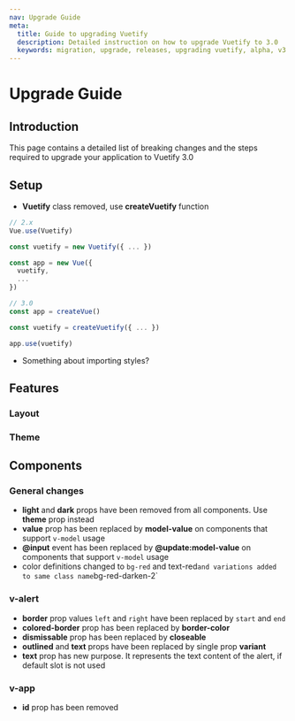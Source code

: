 ```yaml
---
nav: Upgrade Guide
meta:
  title: Guide to upgrading Vuetify
  description: Detailed instruction on how to upgrade Vuetify to 3.0
  keywords: migration, upgrade, releases, upgrading vuetify, alpha, v3
---
```


# Upgrade Guide

## Introduction

This page contains a detailed list of breaking changes and the steps required to upgrade your application to Vuetify 3.0

## Setup

- **Vuetify** class removed, use **createVuetify** function

```js
// 2.x
Vue.use(Vuetify)

const vuetify = new Vuetify({ ... })

const app = new Vue({
  vuetify,
  ...
})

```

```js
// 3.0
const app = createVue()

const vuetify = createVuetify({ ... })

app.use(vuetify)
```

- Something about importing styles?

## Features

### Layout

### Theme

## Components

### General changes

- **light** and **dark** props have been removed from all components. Use **theme** prop instead
- **value** prop has been replaced by **model-value** on components that support `v-model` usage
- **@input** event has been replaced by **@update:model-value** on components that support `v-model` usage
- color definitions changed to `bg-red` and text-red` and variations added to same class name `bg-red-darken-2`

### v-alert

- **border** prop values `left` and `right` have been replaced by `start` and `end`
- **colored-border** prop has been replaced by **border-color**
- **dismissable** prop has been replaced by **closeable**
- **outlined** and **text** props have been replaced by single prop **variant**
- **text** prop has new purpose. It represents the text content of the alert, if default slot is not used

### v-app

- **id** prop has been removed
